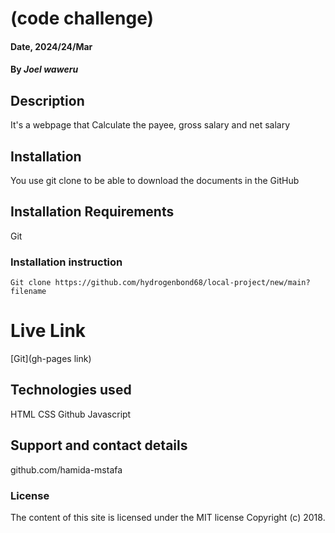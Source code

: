 # (code challenge)

#### Date, 2024/24/Mar

#### By *Joel waweru*

## Description
It's a webpage that Calculate the payee, gross salary and net salary

## Installation
You use git clone to be able to download the documents in the GitHub

## Installation Requirements
Git

### Installation instruction
```
Git clone https://github.com/hydrogenbond68/local-project/new/main?filename

```

# Live Link
[Git](gh-pages link)

## Technologies used
HTML
CSS
Github
Javascript

## Support and contact details
github.com/hamida-mstafa

### License
The content of this site is licensed under the MIT license
Copyright (c) 2018.



















